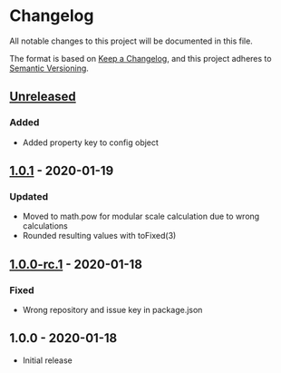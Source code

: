 # Changelog

All notable changes to this project will be documented in this file.

The format is based on [Keep a Changelog](https://keepachangelog.com/en/1.0.0/),
and this project adheres to [Semantic Versioning](https://semver.org/spec/v2.0.0.html).

## [Unreleased]

### Added

- Added property key to config object

## [1.0.1] - 2020-01-19

### Updated

- Moved to math.pow for modular scale calculation due to wrong calculations
- Rounded resulting values with toFixed(3)

## [1.0.0-rc.1] - 2020-01-18

### Fixed

- Wrong repository and issue key in package.json

## 1.0.0 - 2020-01-18

- Initial release

[unreleased]: https://github.com/jeslage/adaptive-modular-scale/compare/v1.0.1...develop
[1.0.1]: https://github.com/jeslage/adaptive-modular-scale/compare/v1.0.0-rc.1...v1.0.1
[1.0.0-rc.1]: https://github.com/jeslage/adaptive-modular-scale/compare/v1.0.0...v1.0.0-rc.1
